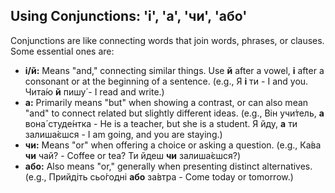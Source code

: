 ## Using Conjunctions: 'і', 'а', 'чи', 'або'

Conjunctions are like connecting words that join words, phrases, or clauses. Some essential ones are:

*   __і/й:__ Means "and," connecting similar things. Use __й__ after a vowel, __і__ after a consonant or at the beginning of a sentence. (e.g., Я __і__ ти - I and you. Чита́ю __й__ пишу́ - I read and write.)
*   __а:__ Primarily means "but" when showing a contrast, or can also mean "and" to connect related but slightly different ideas. (e.g., Він учи́тель, __а__ вона́ студе́нтка - He is a teacher, but she is a student. Я йду, __а__ ти залиша́єшся - I am going, and you are staying.)
*   __чи:__ Means "or" when offering a choice or asking a question. (e.g., Ка́ва __чи__ чай? - Coffee or tea? Ти йдеш __чи__ залиша́єшся?)
*   __або:__ Also means "or," generally when presenting distinct alternatives. (e.g., Прийдіть сьо́годні __або__ за́втра - Come today or tomorrow.)